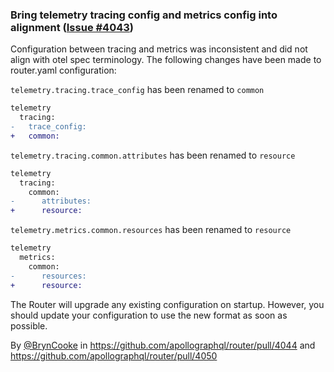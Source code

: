 ### Bring telemetry tracing config and metrics config into alignment ([Issue #4043](https://github.com/apollographql/router/issues/4043))

Configuration between tracing and metrics was inconsistent and did not align with otel spec terminology. The following changes have been made to router.yaml configuration:

`telemetry.tracing.trace_config` has been renamed to `common`
  
```diff
telemetry
  tracing:
-   trace_config:
+   common:   
```

`telemetry.tracing.common.attributes` has been renamed to `resource`
```diff
telemetry
  tracing:
    common:
-      attributes:
+      resource:   
```

`telemetry.metrics.common.resources` has been renamed to `resource`
```diff
telemetry
  metrics:
    common:
-      resources:
+      resource:   
```

The Router will upgrade any existing configuration on startup. However, you should update your configuration to use the new format as soon as possible. 

By [@BrynCooke](https://github.com/BrynCooke) in https://github.com/apollographql/router/pull/4044 and https://github.com/apollographql/router/pull/4050
